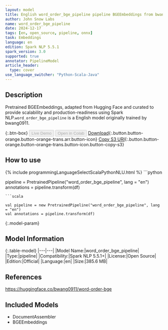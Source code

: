 ```yaml
---
layout: model
title: English word_order_bge_pipeline pipeline BGEEmbeddings from bwang0911
author: John Snow Labs
name: word_order_bge_pipeline
date: 2024-12-17
tags: [en, open_source, pipeline, onnx]
task: Embeddings
language: en
edition: Spark NLP 5.5.1
spark_version: 3.0
supported: true
annotator: PipelineModel
article_header:
  type: cover
use_language_switcher: "Python-Scala-Java"
---
```


## Description

Pretrained BGEEmbeddings, adapted from Hugging Face and curated to provide scalability and production-readiness using Spark NLP.`word_order_bge_pipeline` is a English model originally trained by bwang0911.

{:.btn-box}
<button class="button button-orange" disabled>Live Demo</button>
<button class="button button-orange" disabled>Open in Colab</button>
[Download](https://s3.amazonaws.com/auxdata.johnsnowlabs.com/public/models/word_order_bge_pipeline_en_5.5.1_3.0_1734425589137.zip){:.button.button-orange.button-orange-trans.arr.button-icon}
[Copy S3 URI](s3://auxdata.johnsnowlabs.com/public/models/word_order_bge_pipeline_en_5.5.1_3.0_1734425589137.zip){:.button.button-orange.button-orange-trans.button-icon.button-copy-s3}

## How to use



<div class="tabs-box" markdown="1">
{% include programmingLanguageSelectScalaPythonNLU.html %}
```python

pipeline = PretrainedPipeline("word_order_bge_pipeline", lang = "en")
annotations =  pipeline.transform(df)   

```
```scala

val pipeline = new PretrainedPipeline("word_order_bge_pipeline", lang = "en")
val annotations = pipeline.transform(df)

```
</div>

{:.model-param}
## Model Information

{:.table-model}
|---|---|
|Model Name:|word_order_bge_pipeline|
|Type:|pipeline|
|Compatibility:|Spark NLP 5.5.1+|
|License:|Open Source|
|Edition:|Official|
|Language:|en|
|Size:|385.6 MB|

## References

https://huggingface.co/bwang0911/word-order-bge

## Included Models

- DocumentAssembler
- BGEEmbeddings